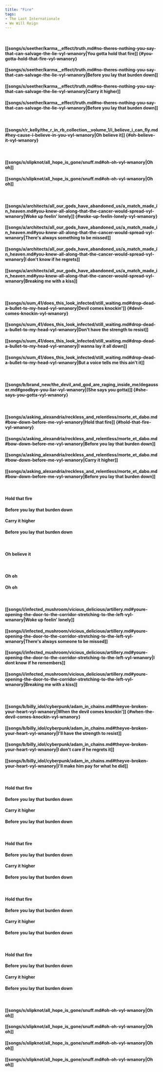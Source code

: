 ```yaml
---
title: "Fire"
tags:
- The Last Internationale
- We Will Reign
---
```

&nbsp;
#### [[songs/s/seether/karma__effect/truth.md#no-theres-nothing-you-say-that-can-salvage-the-lie-vyl-wnanory|You gotta hold that fire]] {#you-gotta-hold-that-fire-vyl-wnanory}
#### [[songs/s/seether/karma__effect/truth.md#no-theres-nothing-you-say-that-can-salvage-the-lie-vyl-wnanory|Before you lay that burden down]]
#### [[songs/s/seether/karma__effect/truth.md#no-theres-nothing-you-say-that-can-salvage-the-lie-vyl-wnanory|Carry it higher]]
#### [[songs/s/seether/karma__effect/truth.md#no-theres-nothing-you-say-that-can-salvage-the-lie-vyl-wnanory|Before you lay that burden down]]
&nbsp;
#### [[songs/r/r_kelly/the_r_in_rb_collection__volume_1/i_believe_i_can_fly.md#hey-cause-i-believe-in-you-vyl-wnanory|Oh believe it]] {#oh-believe-it-vyl-wnanory}
&nbsp;
#### [[songs/s/slipknot/all_hope_is_gone/snuff.md#oh-oh-vyl-wnanory|Oh oh]]
#### [[songs/s/slipknot/all_hope_is_gone/snuff.md#oh-oh-vyl-wnanory|Oh oh]]
&nbsp;
#### [[songs/a/architects/all_our_gods_have_abandoned_us/a_match_made_in_heaven.md#you-knew-all-along-that-the-cancer-would-spread-vyl-wnanory|Woke up feelin' lonely]] {#woke-up-feelin-lonely-vyl-wnanory}
#### [[songs/a/architects/all_our_gods_have_abandoned_us/a_match_made_in_heaven.md#you-knew-all-along-that-the-cancer-would-spread-vyl-wnanory|There's always something to be missed]]
#### [[songs/a/architects/all_our_gods_have_abandoned_us/a_match_made_in_heaven.md#you-knew-all-along-that-the-cancer-would-spread-vyl-wnanory|I don't know if he regrets]]
#### [[songs/a/architects/all_our_gods_have_abandoned_us/a_match_made_in_heaven.md#you-knew-all-along-that-the-cancer-would-spread-vyl-wnanory|Breaking me with a kiss]]
&nbsp;
#### [[songs/s/sum_41/does_this_look_infected/still_waiting.md#drop-dead-a-bullet-to-my-head-vyl-wnanory|Devil comes knockin']] {#devil-comes-knockin-vyl-wnanory}
#### [[songs/s/sum_41/does_this_look_infected/still_waiting.md#drop-dead-a-bullet-to-my-head-vyl-wnanory|Don't have the strength to resist]]
#### [[songs/s/sum_41/does_this_look_infected/still_waiting.md#drop-dead-a-bullet-to-my-head-vyl-wnanory|I wanna lay it all down]]
#### [[songs/s/sum_41/does_this_look_infected/still_waiting.md#drop-dead-a-bullet-to-my-head-vyl-wnanory|But a voice tells me this ain't it]]
&nbsp;
#### [[songs/b/brand_new/the_devil_and_god_are_raging_inside_me/degausser.md#goodbye-you-liar-vyl-wnanory|(She says you gotta)]] {#she-says-you-gotta-vyl-wnanory}
&nbsp;
#### [[songs/a/asking_alexandria/reckless_and_relentless/morte_et_dabo.md#bow-down-before-me-vyl-wnanory|Hold that fire]] {#hold-that-fire-vyl-wnanory}
#### [[songs/a/asking_alexandria/reckless_and_relentless/morte_et_dabo.md#bow-down-before-me-vyl-wnanory|Before you lay that burden down]]
#### [[songs/a/asking_alexandria/reckless_and_relentless/morte_et_dabo.md#bow-down-before-me-vyl-wnanory|Carry it higher]]
#### [[songs/a/asking_alexandria/reckless_and_relentless/morte_et_dabo.md#bow-down-before-me-vyl-wnanory|Before you lay that burden down]]
&nbsp;
#### Hold that fire
#### Before you lay that burden down
#### Carry it higher
#### Before you lay that burden down
&nbsp;
#### Oh believe it
&nbsp;
#### Oh oh 
#### Oh oh
&nbsp;
#### [[songs/i/infected_mushroom/vicious_delicious/artillery.md#youre-opening-the-door-to-the-corridor-stretching-to-the-left-vyl-wnanory|Woke up feelin' lonely]]
#### [[songs/i/infected_mushroom/vicious_delicious/artillery.md#youre-opening-the-door-to-the-corridor-stretching-to-the-left-vyl-wnanory|There's always someone to be missed]]
#### [[songs/i/infected_mushroom/vicious_delicious/artillery.md#youre-opening-the-door-to-the-corridor-stretching-to-the-left-vyl-wnanory|I dont know if he remembers]]
#### [[songs/i/infected_mushroom/vicious_delicious/artillery.md#youre-opening-the-door-to-the-corridor-stretching-to-the-left-vyl-wnanory|Breaking me with a kiss]]
&nbsp;
#### [[songs/b/billy_idol/cyberpunk/adam_in_chains.md#theyve-broken-your-heart-vyl-wnanory|When the devil comes knockin']] {#when-the-devil-comes-knockin-vyl-wnanory}
#### [[songs/b/billy_idol/cyberpunk/adam_in_chains.md#theyve-broken-your-heart-vyl-wnanory|I'll have the strength to resist]]
#### [[songs/b/billy_idol/cyberpunk/adam_in_chains.md#theyve-broken-your-heart-vyl-wnanory|I don't care if he regrets it]]
#### [[songs/b/billy_idol/cyberpunk/adam_in_chains.md#theyve-broken-your-heart-vyl-wnanory|I'll make him pay for what he did]]
&nbsp;
#### Hold that fire
#### Before you lay that burden down
#### Carry it higher
#### Before you lay that burden down
&nbsp;
#### Hold that fire
#### Before you lay that burden down
#### Carry it higher
#### Before you lay that burden down
&nbsp;
#### Hold that fire
#### Before you lay that burden down
#### Carry it higher
#### Before you lay that burden down
&nbsp;
#### Hold that fire
#### Before you lay that burden down
#### Carry it higher
#### Before you lay that burden down
&nbsp;
#### [[songs/s/slipknot/all_hope_is_gone/snuff.md#oh-oh-vyl-wnanory|Oh oh]]
#### [[songs/s/slipknot/all_hope_is_gone/snuff.md#oh-oh-vyl-wnanory|Oh oh]]
#### [[songs/s/slipknot/all_hope_is_gone/snuff.md#oh-oh-vyl-wnanory|Oh oh]]
#### [[songs/s/slipknot/all_hope_is_gone/snuff.md#oh-oh-vyl-wnanory|Oh oh]]
